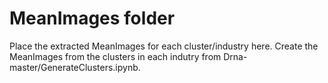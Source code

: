 # MeanImages folder

Place the extracted MeanImages for each cluster/industry here. Create the MeanImages from the clusters in each indutry from Drna-master/GenerateClusters.ipynb.
